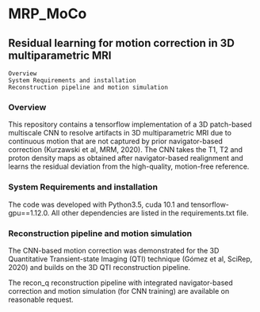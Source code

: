 # MRP_MoCo

## Residual learning for motion correction in 3D multiparametric MRI

    Overview
    System Requirements and installation
    Reconstruction pipeline and motion simulation
    
### Overview

This repository contains a tensorflow implementation of a 3D patch-based multiscale CNN to resolve artifacts in 3D multiparametric MRI due to continuous motion that 
are not captured by prior navigator-based correction (Kurzawski et al, MRM, 2020).
The CNN takes the T1, T2 and proton density maps as obtained after navigator-based realignment and learns the residual deviation from the high-quality, 
motion-free reference.  

### System Requirements and installation

The code was developed with Python3.5, cuda 10.1 and tensorflow-gpu==1.12.0. All other dependencies are listed in the requirements.txt file. 

### Reconstruction pipeline and motion simulation

The CNN-based motion correction was demonstrated for the 3D Quantitative Transient-state Imaging (QTI) technique (Gómez et al, SciRep, 2020) and builds on the 3D QTI
reconstruction pipeline. 

The recon_q reconstruction pipeline with integrated navigator-based correction and motion simulation (for CNN training) are available on reasonable request. 
